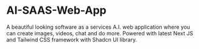 # AI-SAAS-Web-App
A beautiful looking software as a services A.I. web application where you can create images, videos, chat and do more. Powered with latest Next JS and Tailwind CSS framework with Shadcn UI library.
